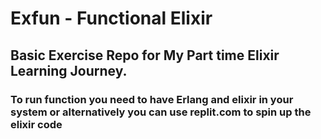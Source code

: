 # Exfun - Functional Elixir

## Basic Exercise Repo for My Part time Elixir Learning Journey.

### To run function you need to have Erlang and elixir in your system or alternatively you can use replit.com to spin up the elixir code


